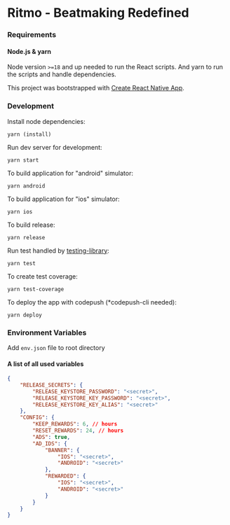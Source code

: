 # Ritmo - Beatmaking Redefined

### Requirements

#### Node.js & yarn

Node version `>=18` and up needed to run the React scripts. And yarn to run the scripts and handle dependencies.

This project was bootstrapped with [Create React Native App](https://github.com/expo/create-react-native-app).

### Development

Install node dependencies:

    yarn (install)

Run dev server for development:

    yarn start

To build application for "android" simulator:

    yarn android

To build application for "ios" simulator:

    yarn ios

To build release:

    yarn release

Run test handled by [testing-library](https://testing-library.com/):

    yarn test

To create test coverage:

    yarn test-coverage

To deploy the app with codepush (*codepush-cli needed):

    yarn deploy

### Environment Variables

Add `env.json` file to root directory

#### A list of all used variables
```JSON
{
    "RELEASE_SECRETS": {
        "RELEASE_KEYSTORE_PASSWORD": "<secret>",
        "RELEASE_KEYSTORE_KEY_PASSWORD": "<secret>",
        "RELEASE_KEYSTORE_KEY_ALIAS": "<secret>"
    },
    "CONFIG": {
        "KEEP_REWARDS": 6, // hours
        "RESET_REWARDS": 24, // hours
        "ADS": true,
        "AD_IDS": {
            "BANNER": {
                "IOS": "<secret>",
                "ANDROID": "<secret>"
            },
            "REWARDED": {
                "IOS": "<secret>",
                "ANDROID": "<secret>"
            }
        }
    }
}
```
